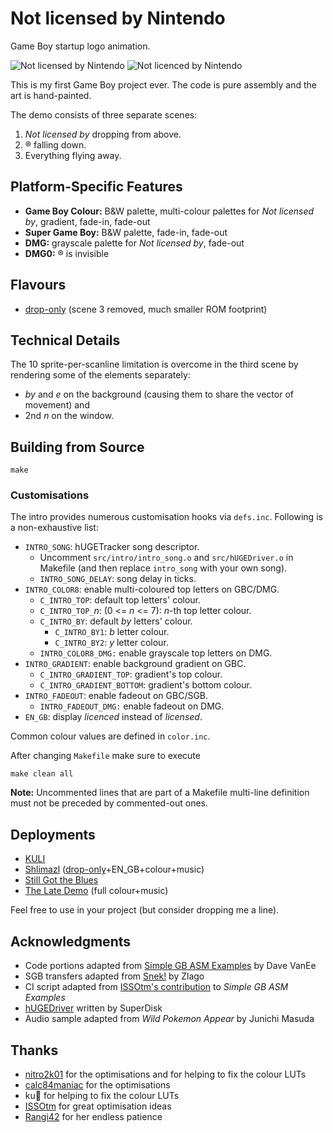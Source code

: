 # Not licensed by Nintendo

Game Boy startup logo animation.

![Not licensed by Nintendo](https://img.itch.zone/aW1hZ2UvMzg0MTE4NS8yMjkyNDE1Ny5wbmc=/347x500/UvghrD.png)
![Not licenced by Nintendo](https://github.com/user-attachments/assets/e0547320-5d25-4b38-a8fe-c750af6ae1b5)

This is my first Game Boy project ever. The code is pure assembly and the art is hand-painted.

The demo consists of three separate scenes:

1. _Not licensed by_ dropping from above.
2. ® falling down.
3. Everything flying away.

## Platform-Specific Features

* **Game Boy Colour:** B&W palette, multi-colour palettes for _Not licensed by_, gradient, fade-in, fade-out
* **Super Game Boy:** B&W palette, fade-in, fade-out
* **DMG:** grayscale palette for _Not licensed by_, fade-out
* **DMG0:** ® is invisible

## Flavours

* [drop-only](https://github.com/TheLeanArt/NotLicensed/tree/drop-only) (scene 3 removed, much smaller ROM footprint)

## Technical Details

The 10 sprite-per-scanline limitation is overcome in the third scene by rendering some of the elements separately:

* _by_ and _e_ on the background (causing them to share the vector of movement) and
* 2nd _n_ on the window.

## Building from Source

```
make
```

### Customisations

The intro provides numerous customisation hooks via `defs.inc`. Following is a non-exhaustive list:

* `INTRO_SONG`: hUGETracker song descriptor.
  * Uncomment `src/intro/intro_song.o` and `src/hUGEDriver.o` in Makefile (and then replace `intro_song` with your own song).
  * `INTRO_SONG_DELAY`: song delay in ticks.
* `INTRO_COLOR8`: enable multi-coloured top letters on GBC/DMG.
  * `C_INTRO_TOP`: default top letters' colour.
  * `C_INTRO_TOP_`_n_: (0 <= _n_ <= 7): _n_-th top letter colour.
  * `C_INTRO_BY`: default _by_ letters' colour.
    * `C_INTRO_BY1`: _b_ letter colour.
    * `C_INTRO_BY2`: _y_ letter colour.
  * `INTRO_COLOR8_DMG:` enable grayscale top letters on DMG.
* `INTRO_GRADIENT`: enable background gradient on GBC.
  * `C_INTRO_GRADIENT_TOP`: gradient's top colour.
  * `C_INTRO_GRADIENT_BOTTOM`: gradient's bottom colour.
* `INTRO_FADEOUT`: enable fadeout on GBC/SGB.
  * `INTRO_FADEOUT_DMG:` enable fadeout on DMG.
* `EN_GB`: display _licenced_ instead of _licensed_.

Common colour values are defined in `color.inc`.

After changing `Makefile` make sure to execute

```
make clean all
```

**Note:** Uncommented lines that are part of a Makefile multi-line definition must not be preceded by commented-out ones.

## Deployments

* [KULI](https://leanart.itch.io/kuli)
* [Shlimazl](https://leanart.itch.io/shlimazl) ([drop-only](https://github.com/TheLeanArt/NotLicensed/tree/drop-only)+EN_GB+colour+music)
* [Still Got the Blues](https://leanart.itch.io/sgb)
* [The Late Demo](https://leanart.itch.io/latedemo) (full colour+music)

Feel free to use in your project (but consider dropping me a line).

## Acknowledgments

* Code portions adapted from [Simple GB ASM Examples](https://github.com/tbsp/simple-gb-asm-examples/) by Dave VanEe
* SGB transfers adapted from [Snek!](https://github.com/gb-archive/snek-gbc/) by Zlago
* CI script adapted from [ISSOtm's contribution](https://github.com/tbsp/simple-gb-asm-examples/pull/2) to _Simple GB ASM Examples_
* [hUGEDriver](https://github.com/SuperDisk/hUGEDriver/) written by SuperDisk
* Audio sample adapted from _Wild Pokemon Appear_ by Junichi Masuda

## Thanks

* [nitro2k01](https://github.com/nitro2k01) for the optimisations and for helping to fix the colour LUTs
* [calc84maniac](https://github.com/calc84maniac) for the optimisations
* ku🐧 for helping to fix the colour LUTs
* [ISSOtm](https://codeberg.org/ISSOtm) for great optimisation ideas
* [Rangi42](https://github.com/Rangi42) for her endless patience
